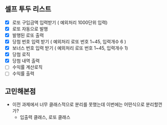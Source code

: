 ## 셀프 투두 리스트

- [x] 로또 구입금액 입력받기 ( 예외처리 1000단위 입력)
- [x] 로또 자동으로 발행
- [x] 발행된 로또 출력
- [x] 당첨 번호 입력 받기 ( 예외처리 로또 번호 1~45, 입력개수 6 )
- [x] 보너스 번호 입력 받기 ( 예외처리 로또 번호 1~45, 입력개수 1)
- [x] 당첨 로직
- [x] 당첨 내역 출력
- [ ] 수익률 계산로직
- [ ] 수익률 출력

## 고민해본점

- 이전 과제에서 너무 클래스적으로 분리를 못했는데 이번에는 어떤식으로 분리할껀가?
  - 입출력 클래스, 로또 클래스
